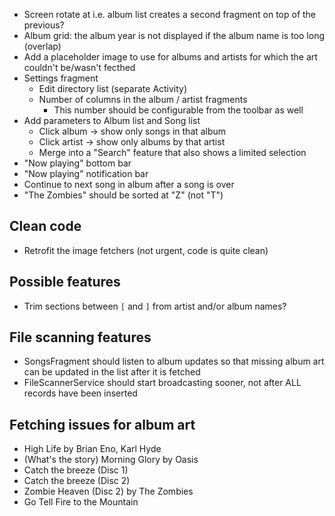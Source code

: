 * Screen rotate at i.e. album list creates a second fragment on top of the previous?
* Album grid: the album year is not displayed if the album name is too long (overlap)
* Add a placeholder image to use for albums and artists for which the art
  couldn't be/wasn't fecthed
* Settings fragment
  * Edit directory list (separate Activity)
  * Number of columns in the album / artist fragments
    * This number should be configurable from the toolbar as well
* Add parameters to Album list and Song list
  * Click album -> show only songs in that album
  * Click artist -> show only albums by that artist
  * Merge into a "Search" feature that also shows a limited selection
* "Now playing" bottom bar
* "Now playing" notification bar
* Continue to next song in album after a song is over
* "The Zombies" should be sorted at "Z" (not "T")

Clean code
--
* Retrofit the image fetchers (not urgent, code is quite clean)

Possible features
--
* Trim sections between `[` and `]` from artist and/or album names?

File scanning features
--
* SongsFragment should listen to album updates so that missing album art
  can be updated in the list after it is fetched
* FileScannerService should start broadcasting sooner, not after ALL
  records have been inserted

Fetching issues for album art
--
* High Life by Brian Eno, Karl Hyde
* (What's the story) Morning Glory by Oasis
* Catch the breeze (Disc 1)
* Catch the breeze (Disc 2)
* Zombie Heaven (Disc 2) by The Zombies
* Go Tell Fire to the Mountain